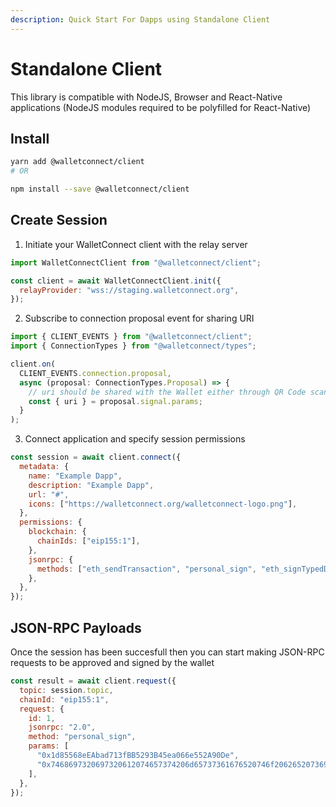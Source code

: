 ```yaml
---
description: Quick Start For Dapps using Standalone Client
---
```


# Standalone Client

This library is compatible with NodeJS, Browser and React-Native applications (NodeJS modules required to be polyfilled for React-Native)

## Install

```bash
yarn add @walletconnect/client
# OR

npm install --save @walletconnect/client
```

## Create Session

1. Initiate your WalletConnect client with the relay server

```js
import WalletConnectClient from "@walletconnect/client";

const client = await WalletConnectClient.init({
  relayProvider: "wss://staging.walletconnect.org",
});
```

2. Subscribe to connection proposal event for sharing URI

```js
import { CLIENT_EVENTS } from "@walletconnect/client";
import { ConnectionTypes } from "@walletconnect/types";

client.on(
  CLIENT_EVENTS.connection.proposal,
  async (proposal: ConnectionTypes.Proposal) => {
    // uri should be shared with the Wallet either through QR Code scanning or mobile deep linking
    const { uri } = proposal.signal.params;
  }
);
```

3. Connect application and specify session permissions

```js
const session = await client.connect({
  metadata: {
    name: "Example Dapp",
    description: "Example Dapp",
    url: "#",
    icons: ["https://walletconnect.org/walletconnect-logo.png"],
  },
  permissions: {
    blockchain: {
      chainIds: ["eip155:1"],
    },
    jsonrpc: {
      methods: ["eth_sendTransaction", "personal_sign", "eth_signTypedData"],
    },
  },
});
```

## JSON-RPC Payloads

Once the session has been succesfull then you can start making JSON-RPC requests to be approved and signed by the wallet

```js
const result = await client.request({
  topic: session.topic,
  chainId: "eip155:1",
  request: {
    id: 1,
    jsonrpc: "2.0",
    method: "personal_sign",
    params: [
      "0x1d85568eEAbad713fBB5293B45ea066e552A90De",
      "0x7468697320697320612074657374206d65737361676520746f206265207369676e6564",
    ],
  },
});
```
